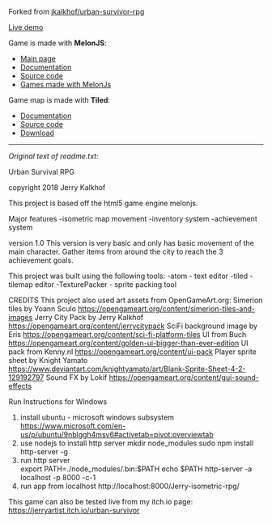 Forked from [jkalkhof/urban-survivor-rpg](https://github.com/jkalkhof/urban-survivor-rpg)

[Live demo](https://jumpjack.github.io/isometric-game-js-test/Jerry-isometric-rpg/index.html)

Game is made with **MelonJS**:

- [Main page](https://melonjs.org/)
- [Documentation](https://github.com/melonjs/melonJS)
- [Source code](https://github.com/melonjs/melonJS)
- [Games made with MelonJs](https://itch.io/games/made-with-melonjs)

Game map is made with **Tiled**:
- [Documentation](https://doc.mapeditor.org/en/stable/manual/introduction/)
- [Source code](https://github.com/bjorn/tiled)
- [Download](https://thorbjorn.itch.io/tiled?download)


------------------

_Original text of readme.txt:_

Urban Survival RPG

copyright 2018 Jerry Kalkhof

This project is based off the html5 game engine melonjs.

Major features
-isometric map movement
-inventory system
-achievement system

version 1.0
This version is very basic and only has basic movement of the main character.
Gather items from around the city to reach the 3 achievement goals.

This project was built using the following tools:
-atom - text editor
-tiled - tilemap editor
-TexturePacker - sprite packing tool

CREDITS
This project also used art assets from OpenGameArt.org:
Simerion tiles by Yoann Sculo
	https://opengameart.org/content/simerion-tiles-and-images
Jerry City Pack by Jerry Kalkhof
	https://opengameart.org/content/jerrycitypack
SciFi background image by Eris
	https://opengameart.org/content/sci-fi-platform-tiles
UI from Buch
	https://opengameart.org/content/golden-ui-bigger-than-ever-edition
UI pack from Kenny.nl
	https://opengameart.org/content/ui-pack
Player sprite sheet by Knight Yamato
	https://www.deviantart.com/knightyamato/art/Blank-Sprite-Sheet-4-2-129192797
Sound FX by Lokif
	https://opengameart.org/content/gui-sound-effects
	
Run Instructions for Windows
1. install ubuntu - microsoft windows subsystem
	https://www.microsoft.com/en-us/p/ubuntu/9nblggh4msv6#activetab=pivot:overviewtab
2. use nodejs to install http server
	mkdir node_modules
	sudo npm install http-server -g
3. run http server		
	export PATH=./node_modules/.bin:$PATH
	echo $PATH
	http-server -a localhost -p 8000 -c-1	
4. run app from localhost
	http://localhost:8000/Jerry-isometric-rpg/
	
This game can also be tested live from my itch.io page:
https://jerryartist.itch.io/urban-survivor
